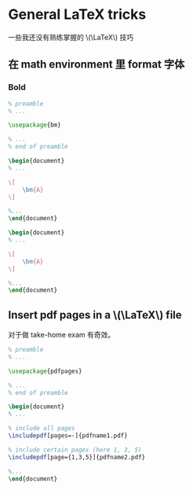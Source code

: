 # General LaTeX tricks

一些我还没有熟练掌握的 \\(\LaTeX\\) 技巧

## 在 math environment 里 format 字体

### Bold

```latex
% preamble
% ...

\usepackage{bm}

% ...
% end of preamble

\begin{document}
% ...

\[
    \bm{A}
\]

%...
\end{document}
```

```latex
\begin{document}
% ...

\[
    \bm{A}
\]

%...
\end{document}
```

## Insert pdf pages in a \\(\LaTeX\\) file

对于做 take-home exam 有奇效。

```latex
% preamble
% ...

\usepackage{pdfpages}

% ...
% end of preamble

\begin{document}
% ...

% include all pages
\includepdf[pages=-]{pdfname1.pdf}

% include certain pages (here 1, 3, 5)
\includepdf[page={1,3,5}]{pdfname2.pdf}

%...
\end{document}
```
